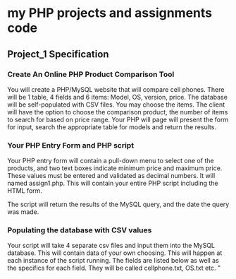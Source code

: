 # my PHP projects and assignments code

## Project_1 Specification

### Create An Online PHP Product Comparison Tool

You will create a PHP/MySQL website that will compare cell phones. There will be 1 table, 4 fields and 6 items: Model, OS, version, price. The database will be self-populated with CSV files. You may choose the items. The client will have the option to choose the comparison product, the number of items to search for based on price range. Your PHP will page will present the form for input, search the appropriate table for models and return the results.

### Your PHP Entry Form and PHP script

Your PHP entry form will contain a pull-down menu to select one of the products, and two text boxes indicate minimum price and maximum price. These values must be entered and validated as decimal numbers. It will named assign1.php. This will contain your entire PHP script including the HTML form.

The script will return the results of the MySQL query, and the date the query was made.

### Populating the database with CSV values

Your script will take 4 separate csv files and input them into the MySQL database. This will contain data of your own choosing. This will happen at each instance of the script running. The fields are listed below as well as the specifics for each field. They will be called cellphone.txt, OS.txt etc. 
"
